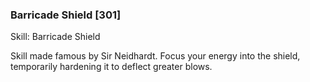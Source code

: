 ### Barricade Shield [301]

Skill: Barricade Shield

Skill made famous by Sir Neidhardt. Focus your energy into the shield, temporarily hardening it to deflect greater blows.